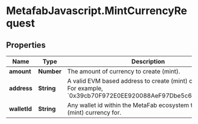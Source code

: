 # MetafabJavascript.MintCurrencyRequest

## Properties

Name | Type | Description | Notes
------------ | ------------- | ------------- | -------------
**amount** | **Number** | The amount of currency to create (mint). | 
**address** | **String** | A valid EVM based address to create (mint) currency for. For example, &#x60;0x39cb70F972E0EE920088AeF97Dbe5c6251a9c25D&#x60;. | [optional] 
**walletId** | **String** | Any wallet id within the MetaFab ecosystem to create (mint) currency for. | [optional] 


